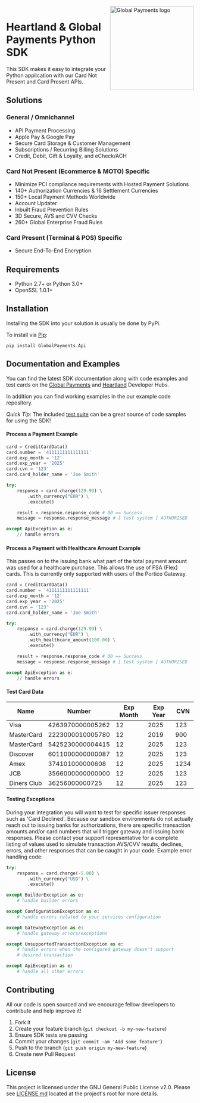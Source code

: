 <a href="https://github.com/globalpayments" target="_blank">
    <img src="https://globalpayments.github.io/images/globapaymentsLogo.png" alt="Global Payments logo" title="Global Payments" align="right" width="225" />
</a>

# Heartland & Global Payments Python SDK

This SDK makes it easy to integrate your Python application with our Card Not Present and Card Present APIs. 

## Solutions

### General / Omnichannel

* API Payment Processing
* Apple Pay & Google Pay
* Secure Card Storage & Customer Management
* Subscriptions / Recurring Billing Solutions
* Credit, Debit, Gift & Loyalty, and eCheck/ACH

### Card Not Present (Ecommerce & MOTO) Specific

* Minimize PCI compliance requirements with Hosted Payment Solutions 
* 140+ Authorization Currencies & 16 Settlement Currencies
* 150+ Local Payment Methods Worldwide
* Account Updater
* Inbuilt Fraud Prevention Rules
* 3D Secure, AVS and CVV Checks
* 260+ Global Enterprise Fraud Rules

### Card Present (Terminal & POS) Specific

* Secure End-To-End Encryption

## Requirements

- Python 2.7+ or Python 3.0+
- OpenSSL 1.0.1+

## Installation

Installing the SDK into your solution is usually be done by PyPi.

To install via [Pip](https://packaging.python.org/tutorials/installing-packages/#installing-from-pypi):

```
pip install GlobalPayments.Api
```

## Documentation and Examples

You can find the latest SDK documentation along with code examples and test cards on the [Global Payments](https://developer.realexpayments.com) and [Heartland](https://developer.heartlandpaymentsystems.com/documentation) Developer Hubs.

In addition you can find working examples in the our example code repository.

*Quick Tip*: The included [test suite](https://github.com/globalpayments/python-sdk/tree/master/tests) can be a great source of code samples for using the SDK!

#### Process a Payment Example

```python
card = CreditCardData()
card.number = '4111111111111111'
card.exp_month = '12'
card.exp_year = '2025'
card.cvn = '123'
card.card_holder_name = 'Joe Smith'

try:
    response = card.charge(129.99) \
        .with_currency("EUR") \
        .execute()

    result = response.response_code # 00 == Success
    message = response.response_message # [ test system ] AUTHORISED

except ApiException as e:
    // handle errors
```

#### Process a Payment with Healthcare Amount Example

This passes on to the issuing bank what part of the total payment amount was used for a healthcare purchase. This allows the use of FSA (Flex) cards. This is currently only supported with users of the Portico Gateway. 

```python
card = CreditCardData()
card.number = '4111111111111111'
card.exp_month = '12'
card.exp_year = '2025'
card.cvn = '123'
card.card_holder_name = 'Joe Smith'

try:
    response = card.charge(129.99) \
        .with_currency("EUR") \
        .with_healthcare_amount(100.00) \
        .execute()

    result = response.response_code # 00 == Success
    message = response.response_message # [ test system ] AUTHORISED

except ApiException as e:
    // handle errors
```


#### Test Card Data

Name        | Number           | Exp Month | Exp Year | CVN
----------- | ---------------- | --------- | -------- | ----
Visa        | 4263970000005262 | 12        | 2025     | 123
MasterCard  | 2223000010005780 | 12        | 2019     | 900
MasterCard  | 5425230000004415 | 12        | 2025     | 123
Discover    | 6011000000000087 | 12        | 2025     | 123
Amex        | 374101000000608  | 12        | 2025     | 1234
JCB         | 3566000000000000 | 12        | 2025     | 123
Diners Club | 36256000000725   | 12        | 2025     | 123

#### Testing Exceptions

During your integration you will want to test for specific issuer responses such as 'Card Declined'. Because our sandbox environments do not actually reach out to issuing banks for authorizations, there are specific transaction amounts and/or card numbers that will trigger gateway and issuing bank responses. Please contact your support representative for a complete listing of values used to simulate transaction AVS/CVV results, declines, errors, and other responses that can be caught in your code. Example error handling code:

```python
try:
    response = card.charge(-5.00) \
        .with_currency("USD") \
        .execute()

except BuilderException as e:
    # handle builder errors

except ConfigurationException as e:
    # handle errors related to your services configuration

except GatewayException as e:
    # handle gateway errors/exceptions

except UnsupportedTransactionException as e:
    # handle errors when the configured gateway doesn't support
    # desired transaction

except ApiException as e:
    # handle all other errors
```

## Contributing

All our code is open sourced and we encourage fellow developers to contribute and help improve it!

1. Fork it
2. Create your feature branch (`git checkout -b my-new-feature`)
3. Ensure SDK tests are passing
4. Commit your changes (`git commit -am 'Add some feature'`)
5. Push to the branch (`git push origin my-new-feature`)
6. Create new Pull Request

## License

This project is licensed under the GNU General Public License v2.0. Please see [LICENSE.md](LICENSE.md) located at the project's root for more details.
